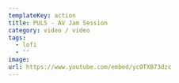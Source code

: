 ```yaml
---
templateKey: action
title: PULS - AV Jam Session
category: video / video
tags:
  - lofi
  - ''
image:
url: https://www.youtube.com/embed/ycOTXB73dzc
---
```


